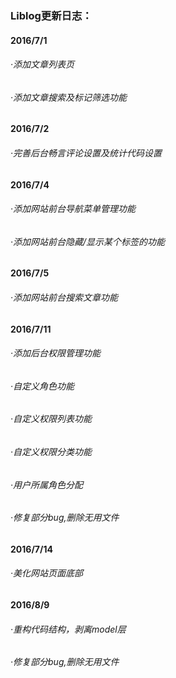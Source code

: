 ### Liblog更新日志：

#### 2016/7/1
###### ·添加文章列表页
###### ·添加文章搜索及标记筛选功能

#### 2016/7/2
###### ·完善后台畅言评论设置及统计代码设置

#### 2016/7/4
###### ·添加网站前台导航菜单管理功能
###### ·添加网站前台隐藏/显示某个标签的功能

#### 2016/7/5
###### ·添加网站前台搜索文章功能

#### 2016/7/11
###### ·添加后台权限管理功能
###### ·自定义角色功能
###### ·自定义权限列表功能
###### ·自定义权限分类功能
###### ·用户所属角色分配
###### ·修复部分bug,删除无用文件

#### 2016/7/14
###### ·美化网站页面底部

#### 2016/8/9
###### ·重构代码结构，剥离model层
###### ·修复部分bug,删除无用文件

